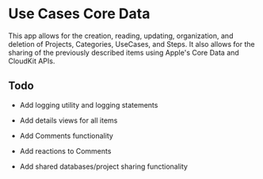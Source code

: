 # Use Cases Core Data

This app allows for the creation, reading, updating, organization, and deletion of Projects, Categories, UseCases, and Steps.  It also allows for the sharing of the previously described items using Apple's Core Data and CloudKit APIs.


## Todo

- Add logging utility and logging statements

- Add details views for all items

- Add Comments functionality

- Add reactions to Comments

- Add shared databases/project sharing functionality
